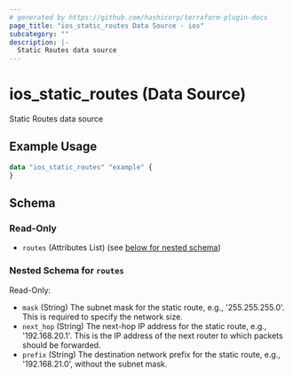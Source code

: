 ```yaml
---
# generated by https://github.com/hashicorp/terraform-plugin-docs
page_title: "ios_static_routes Data Source - ios"
subcategory: ""
description: |-
  Static Routes data source
---
```


# ios_static_routes (Data Source)

Static Routes data source

## Example Usage

```terraform
data "ios_static_routes" "example" {
}
```

<!-- schema generated by tfplugindocs -->
## Schema

### Read-Only

- `routes` (Attributes List) (see [below for nested schema](#nestedatt--routes))

<a id="nestedatt--routes"></a>
### Nested Schema for `routes`

Read-Only:

- `mask` (String) The subnet mask for the static route, e.g., '255.255.255.0'. This is required to specify the network size.
- `next_hop` (String) The next-hop IP address for the static route, e.g., '192.168.20.1'. This is the IP address of the next router to which packets should be forwarded.
- `prefix` (String) The destination network prefix for the static route, e.g., '192.168.21.0', without the subnet mask.
